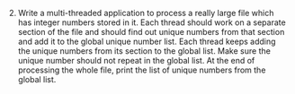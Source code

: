 2. Write a multi-threaded application to process a really large file which has integer
numbers stored in it. Each thread should work on a separate section of the file and
should find out unique numbers from that section and add it to the global unique
number list. Each thread keeps adding the unique numbers from its section to the
global list. Make sure the unique number should not repeat in the global list.
At the end of processing the whole file, print the list of unique numbers from the
global list.
